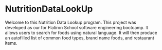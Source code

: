 # NutritionDataLookUp

Welcome to this Nutrition Data Lookup program. This project was developed as our for Flatiron School software engineering bootcamp. It allows users to search for foods using natural language. It will then produce an autofilled list of common food types, brand name foods, and restaurant items. 